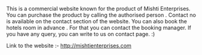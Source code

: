 This is a commercial website known for the product of Mishti Enterprises.
You can purchase the product by calling the authorised person . Contact no is available on the contact section of the website.
You can also book the hotels room in advance . For that you can contact the booking manager. If you have any query, you can write to us on contact page. :)


Link to the website :- http://mishtienterprises.com
